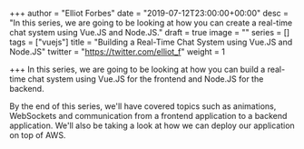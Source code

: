 +++
author = "Elliot Forbes"
date = "2019-07-12T23:00:00+00:00"
desc = "In this series, we are going to be looking at how you can create a real-time chat system using Vue.JS and Node.JS."
draft = true
image = ""
series = []
tags = ["vuejs"]
title = "Building a Real-Time Chat System using Vue.JS and Node.JS"
twitter = "https://twitter.com/elliot_f"
weight = 1

+++
In this series, we are going to be looking at how you can build a real-time chat system using Vue.JS for the frontend and Node.JS for the backend. 

By the end of this series, we'll have covered topics such as animations, WebSockets and communication from a frontend application to a backend application. We'll also be taking a look at how we can deploy our application on top of AWS.
